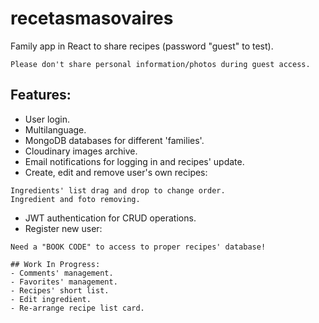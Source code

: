 # recetasmasovaires
Family app in React to share recipes (password "guest" to test).
```
Please don't share personal information/photos during guest access.
```


## Features:
- User login.
- Multilanguage.
- MongoDB databases for different 'families'.
- Cloudinary images archive.
- Email notifications for logging in and recipes' update.
- Create, edit and remove user's own recipes:
```
Ingredients' list drag and drop to change order.
Ingredient and foto removing.
```
- JWT authentication for CRUD operations.
- Register new user:
```
Need a "BOOK CODE" to access to proper recipes' database!

## Work In Progress:
- Comments' management.
- Favorites' management.
- Recipes' short list.
- Edit ingredient.
- Re-arrange recipe list card.

